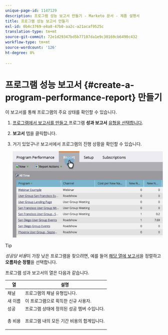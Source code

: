 ```yaml
---
unique-page-id: 1147129
description: 프로그램 성능 보고서 만들기 - Marketo 문서 - 제품 설명서
title: 프로그램 성능 보고서 만들기
exl-id: 0b4c3769-e4a8-47b0-aa2c-a21acaf9525c
translation-type: tm+mt
source-git-commit: 72e1d29347bd5b77107da1e9c30169cb6490c432
workflow-type: tm+mt
source-wordcount: '126'
ht-degree: 0%

---
```


# 프로그램 성능 보고서 {#create-a-program-performance-report} 만들기

이 보고서를 통해 프로그램의 주요 상태를 확인할 수 있습니다.

1. [프로그램에서 보고서를 만들고 ](/help/marketo/product-docs/reporting/basic-reporting/creating-reports/create-a-report-in-a-program.md) 프로그램  **성과 보고서** [유형을 선택합니다](/help/marketo/product-docs/reporting/basic-reporting/report-types/report-type-overview.md).
1. **보고서** 탭을 클릭합니다.
1. 거기 있었구나! 보고서에서 프로그램의 진행 상황을 확인할 수 있습니다.

   ![](assets/image2014-9-18-17-3a23-3a2.png)

>[!TIP]
>
>*성공당 비용*&#x200B;이 가장 낮은 프로그램을 찾으려면, 예를 들어 [해당 열에 보고서](/help/marketo/product-docs/reporting/basic-reporting/editing-reports/sort-report-on-columns.md)을 정렬하고 **오름차순 정렬**&#x200B;을 선택합니다.

프로그램 성과 보고서의 열은 다음과 같습니다.

<table> 
 <thead> 
  <tr> 
   <th>열</th> 
   <th>설명</th> 
  </tr> 
 </thead> 
 <tbody> 
  <tr> 
   <td>채널</td> 
   <td>프로그램의 채널 유형입니다.</td> 
  </tr> 
  <tr> 
   <td>새 이름</td> 
   <td>이 프로그램으로 획득한 신규 사용자.</td> 
  </tr> 
  <tr> 
   <td>성공</td> 
   <td>프로그램 상태에 정의된 성공 멤버 수입니다. </td> 
  </tr> 
  <tr> 
   <td>총 비용</td> 
   <td><p>프로그램 내의 모든 기간 비용의 합계입니다.</p></td> 
  </tr> 
 </tbody> 
</table>
